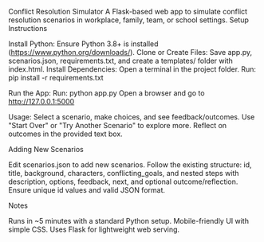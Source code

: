 Conflict Resolution Simulator
A Flask-based web app to simulate conflict resolution scenarios in workplace, family, team, or school settings.
Setup Instructions

Install Python: Ensure Python 3.8+ is installed (https://www.python.org/downloads/).
Clone or Create Files: Save app.py, scenarios.json, requirements.txt, and create a templates/ folder with index.html.
Install Dependencies:
Open a terminal in the project folder.
Run: pip install -r requirements.txt


Run the App:
Run: python app.py
Open a browser and go to http://127.0.0.1:5000


Usage:
Select a scenario, make choices, and see feedback/outcomes.
Use "Start Over" or "Try Another Scenario" to explore more.
Reflect on outcomes in the provided text box.



Adding New Scenarios

Edit scenarios.json to add new scenarios.
Follow the existing structure: id, title, background, characters, conflicting_goals, and nested steps with description, options, feedback, next, and optional outcome/reflection.
Ensure unique id values and valid JSON format.

Notes

Runs in ~5 minutes with a standard Python setup.
Mobile-friendly UI with simple CSS.
Uses Flask for lightweight web serving.
